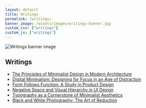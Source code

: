 ```yaml
---
layout: default
title: Writings
permalink: /writings/
banner_image: /assets/images/writings-banner.jpg
custom_css: ["writings"]
custom_js: ["writings"]
---
```


<main class="writings-main">
  <section class="writings-banner">
    <img src="{{ page.banner_image }}" alt="Writings banner image">
  </section>
  
  <section class="writings-content">
    <h1 class="writings-heading">Writings</h1>
    <ul class="writings-list">
      <li><a href="https://isamuthung.github.io/Isamu/writings/minimalist-design/">The Principles of Minimalist Design in Modern Architecture</a></li>
      <li><a href="https://isamuthung.github.io/Isamu/writings/digital-minimalism/">Digital Minimalism: Designing for Focus in an Age of Distraction</a></li>
      <li><a href="/writings/form-follows-function">Form Follows Function: A Study in Product Design</a></li>
      <li><a href="/writings/negative-space-ui-design">Negative Space and Visual Hierarchy in UI Design</a></li>
      <li><a href="/writings/typography-minimalist-aesthetics">Typography as a Cornerstone of Minimalist Aesthetics</a></li>
      <li><a href="/writings/black-white-photography">Black and White Photography: The Art of Reduction</a></li>
    </ul>
  </section>
</main>
